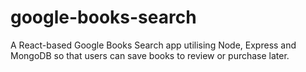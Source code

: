 # google-books-search
A React-based Google Books Search app utilising Node, Express and MongoDB so that users can save books to review or purchase later.
